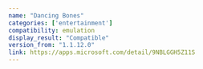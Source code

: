 ```yaml
---
name: "Dancing Bones"
categories: ['entertainment']
compatibility: emulation
display_result: "Compatible"
version_from: "1.1.12.0"
link: https://apps.microsoft.com/detail/9NBLGGH5Z11S
---
```

